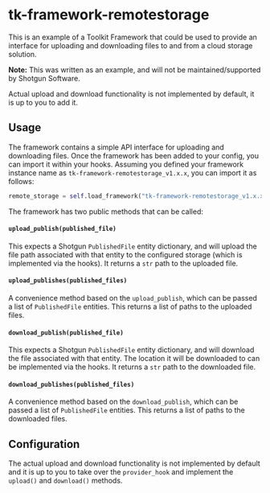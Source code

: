 # tk-framework-remotestorage

This is an example of a Toolkit Framework that could be used to provide an interface for uploading and downloading files to and from a cloud storage solution.

**Note:** This was written as an example, and will not be maintained/supported by Shotgun Software.

Actual upload and download functionality is not implemented by default, it is up to you to add it.

## Usage

The framework contains a simple API interface for uploading and downloading files.
Once the framework has been added to your config, you can import it within your hooks.
Assuming you defined your framework instance name as `tk-framework-remotestorage_v1.x.x`, you can import it as follows:

```python
remote_storage = self.load_framework("tk-framework-remotestorage_v1.x.x")
```

The framework has two public methods that can be called:

#### `upload_publish(published_file)`

This expects a Shotgun `PublishedFile` entity dictionary, and will upload the file path associated with that entity to the configured storage (which is implemented via the hooks).
It returns a `str` path to the uploaded file.

#### `upload_publishes(published_files)`

A convenience method based on the `upload_publish`, which can be passed a list of `PublishedFile` entities.
This returns a list of paths to the uploaded files.

#### `download_publish(published_file)`

This expects a Shotgun `PublishedFile` entity dictionary, and will download the file associated with that entity. The location it will be downloaded to can be implemented via the hooks.
It returns a `str` path to the downloaded file.

#### `download_publishes(published_files)`

A convenience method based on the `download_publish`, which can be passed a list of `PublishedFile` entities.
This returns a list of paths to the downloaded files.

## Configuration

The actual upload and download functionality is not implemented by default and it is up to you to take over the `provider_hook` and implement the `upload()` and `download()` methods.
